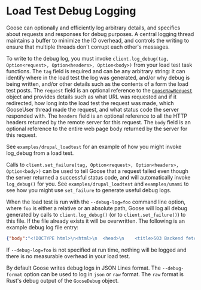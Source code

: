 # Load Test Debug Logging

Goose can optionally and efficiently log arbitrary details, and specifics about requests and responses for debug purposes. A central logging thread maintains a buffer to minimize the IO overhead, and controls the writing to ensure that multiple threads don't corrupt each other's messages.

To write to the debug log, you must invoke `client.log_debug(tag, Option<request>, Option<headers>, Option<body>)` from your load test task functions. The `tag` field is required and can be any arbitrary string: it can identify where in the load test the log was generated, and/or why debug is being written, and/or other details such as the contents of a form the load test posts. The `request` field is an optional reference to the [`GooseRawRequest`](https://docs.rs/goose/*/goose/goose/struct.GooseRawRequest) object and provides details such as what URL was requested and if it redirected, how long into the load test the request was made, which GooseUser thread made the request, and what status code the server responded with. The `headers` field is an optional reference to all the HTTP headers returned by the remote server for this request. The `body` field is an optional reference to the entire web page body returned by the server for this request.

See `examples/drupal_loadtest` for an example of how you might invoke log_debug from a load test.

Calls to `client.set_failure(tag, Option<request>, Option<headers>, Option<body>)` can be used to tell Goose that a request failed even though the server returned a successful status code, and will automatically invoke `log_debug()` for you. See `examples/drupal_loadtest` and `examples/umami` to see how you might use `set_failure` to generate useful debug logs.

When the load test is run with the `--debug-log=foo` command line option, where `foo` is either a relative or an absolute path, Goose will log all debug generated by calls to `client.log_debug()` (or to `client.set_failure()`) to this file. If the file already exists it will be overwritten. The following is an example debug log file entry:

```json
{"body":"<!DOCTYPE html>\n<html>\n  <head>\n    <title>503 Backend fetch failed</title>\n  </head>\n  <body>\n    <h1>Error 503 Backend fetch failed</h1>\n    <p>Backend fetch failed</p>\n    <h3>Guru Meditation:</h3>\n    <p>XID: 923425</p>\n    <hr>\n    <p>Varnish cache server</p>\n  </body>\n</html>\n","header":"{\"date\": \"Wed, 01 Jul 2020 10:27:31 GMT\", \"server\": \"Varnish\", \"content-type\": \"text/html; charset=utf-8\", \"retry-after\": \"5\", \"x-varnish\": \"923424\", \"age\": \"0\", \"via\": \"1.1 varnish (Varnish/6.1)\", \"x-varnish-cache\": \"MISS\", \"x-varnish-cookie\": \"SESSd7e04cba6a8ba148c966860632ef3636=hejsW1mQnnsHlua0AicCjEpUjnCRTkOLubwL33UJXRU\", \"content-length\": \"283\", \"connection\": \"keep-alive\"}","request":{"elapsed":4192,"final_url":"http://local.dev/node/3247","method":"GET","name":"(Auth) comment form","redirected":false,"response_time":8,"status_code":503,"success":false,"update":false,"url":"http://local.dev/node/3247","user":4},"tag":"post_comment: no form_build_id found on node/3247"}
```

If `--debug-log=foo` is not specified at run time, nothing will be logged and there is no measurable overhead in your load test.

By default Goose writes debug logs in JSON Lines format. The `--debug-format` option can be used to log in `json` or `raw` format. The `raw` format is Rust's debug output of the `GooseDebug` object.
